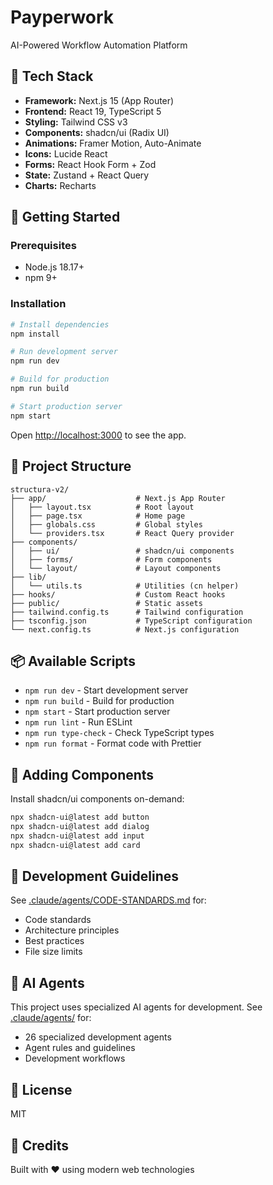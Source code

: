 # Payperwork

AI-Powered Workflow Automation Platform

## 🚀 Tech Stack

- **Framework:** Next.js 15 (App Router)
- **Frontend:** React 19, TypeScript 5
- **Styling:** Tailwind CSS v3
- **Components:** shadcn/ui (Radix UI)
- **Animations:** Framer Motion, Auto-Animate
- **Icons:** Lucide React
- **Forms:** React Hook Form + Zod
- **State:** Zustand + React Query
- **Charts:** Recharts

## 🏃 Getting Started

### Prerequisites

- Node.js 18.17+
- npm 9+

### Installation

```bash
# Install dependencies
npm install

# Run development server
npm run dev

# Build for production
npm run build

# Start production server
npm start
```

Open [http://localhost:3000](http://localhost:3000) to see the app.

## 📁 Project Structure

```
structura-v2/
├── app/                    # Next.js App Router
│   ├── layout.tsx          # Root layout
│   ├── page.tsx            # Home page
│   ├── globals.css         # Global styles
│   └── providers.tsx       # React Query provider
├── components/
│   ├── ui/                 # shadcn/ui components
│   ├── forms/              # Form components
│   └── layout/             # Layout components
├── lib/
│   └── utils.ts            # Utilities (cn helper)
├── hooks/                  # Custom React hooks
├── public/                 # Static assets
├── tailwind.config.ts      # Tailwind configuration
├── tsconfig.json           # TypeScript configuration
└── next.config.ts          # Next.js configuration
```

## 📦 Available Scripts

- `npm run dev` - Start development server
- `npm run build` - Build for production
- `npm start` - Start production server
- `npm run lint` - Run ESLint
- `npm run type-check` - Check TypeScript types
- `npm run format` - Format code with Prettier

## 🎨 Adding Components

Install shadcn/ui components on-demand:

```bash
npx shadcn-ui@latest add button
npx shadcn-ui@latest add dialog
npx shadcn-ui@latest add input
npx shadcn-ui@latest add card
```

## 📝 Development Guidelines

See [.claude/agents/CODE-STANDARDS.md](.claude/agents/CODE-STANDARDS.md) for:
- Code standards
- Architecture principles
- Best practices
- File size limits

## 🤖 AI Agents

This project uses specialized AI agents for development. See [.claude/agents/](.claude/agents/) for:
- 26 specialized development agents
- Agent rules and guidelines
- Development workflows

## 📄 License

MIT

## 🙏 Credits

Built with ❤️ using modern web technologies
